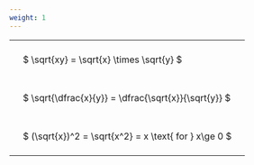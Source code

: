 ```yaml
---
weight: 1
---
```


<style type="text/css">
#T_standard_dd4ef799c343cc77 th.col_heading {
  text-align: left;
  font-size: 1em;
}
#T_standard_dd4ef799c343cc77 td {
  text-align: left;
  font-size: 1em;
  padding: 1.5em;
}
</style>
<table id="T_standard_dd4ef799c343cc77">
  <thead>
  </thead>
  <tbody>
    <tr>
      <td id="T_standard_dd4ef799c343cc77_row0_col0" class="data row0 col0" >$ \sqrt{xy} = \sqrt{x} \times \sqrt{y} $</td>
    </tr>
    <tr>
      <td id="T_standard_dd4ef799c343cc77_row1_col0" class="data row1 col0" >$ \sqrt{\dfrac{x}{y}} = \dfrac{\sqrt{x}}{\sqrt{y}} $</td>
    </tr>
    <tr>
      <td id="T_standard_dd4ef799c343cc77_row2_col0" class="data row2 col0" >$ (\sqrt{x})^2 = \sqrt{x^2} = x \text{ for } x\ge 0 $</td>
    </tr>
  </tbody>
</table>
